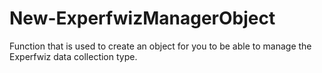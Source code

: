 # New-ExperfwizManagerObject
Function that is used to create an object for you to be able to manage the Experfwiz data collection type.